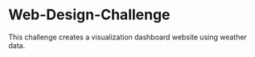 # Web-Design-Challenge
This challenge creates a visualization dashboard website using weather data.
